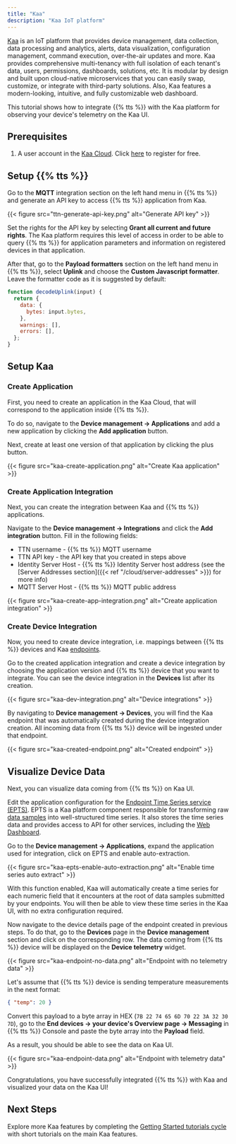 ```yaml
---
title: "Kaa"
description: "Kaa IoT platform"
---
```


[Kaa][kaa site] is an IoT platform that provides device management, data collection, data processing and analytics, alerts, data visualization, configuration management, command execution, over-the-air updates and more. Kaa provides comprehensive multi-tenancy with full isolation of each tenant's data, users, permissions, dashboards, solutions, etc. It is modular by design and built upon cloud-native microservices that you can easily swap, customize, or integrate with third-party solutions. Also, Kaa features a modern-looking, intuitive, and fully customizable web dashboard.

<!--more-->

This tutorial shows how to integrate {{% tts %}} with the Kaa platform for observing your device's telemetry on the Kaa UI.

## Prerequisites

1. A user account in the [Kaa Cloud][kaa cloud login]. Click [here][kaa cloud registration] to register for free.

## Setup {{% tts %}}

Go to the **MQTT** integration section on the left hand menu in {{% tts %}} and generate an API key to access {{% tts %}} application from Kaa.

{{< figure src="ttn-generate-api-key.png" alt="Generate API key" >}}

Set the rights for the API key by selecting **Grant all current and future rights**. The Kaa platform requires this level of access in order to be able to query {{% tts %}} for application parameters and information on registered devices in that application.

After that, go to the **Payload formatters** section on the left hand menu in {{% tts %}}, select **Uplink** and choose the **Custom Javascript formatter**. Leave the formatter code as it is suggested by default:

```js
function decodeUplink(input) {
  return {
    data: {
      bytes: input.bytes,
    },
    warnings: [],
    errors: [],
  };
}
```

## Setup Kaa

### Create Application

First, you need to create an application in the Kaa Cloud, that will correspond to the application inside {{% tts %}}.

To do so, navigate to the **Device management &#8594; Applications** and add a new application by clicking the **Add application** button.

Next, create at least one version of that application by clicking the plus button.

{{< figure src="kaa-create-application.png" alt="Create Kaa application" >}}

### Create Application Integration

Next, you can create the integration between Kaa and {{% tts %}} applications.

Navigate to the **Device management &#8594; Integrations** and click the **Add integration** button. Fill in the following fields:

- TTN username - {{% tts %}} MQTT username
- TTN API key - the API key that you created in steps above
- Identity Server Host - {{% tts %}} Identity Server host address (see the [Server Addresses section]({{< ref "/cloud/server-addresses" >}}) for more info)
- MQTT Server Host - {{% tts %}} MQTT public address

{{< figure src="kaa-create-app-integration.png" alt="Create application integration" >}}

### Create Device Integration

Now, you need to create device integration, i.e. mappings between {{% tts %}} devices and Kaa [endpoints][endpoint].

Go to the created application integration and create a device integration by choosing the application version and {{% tts %}} device that you want to integrate. You can see the device integration in the **Devices** list after its creation.

{{< figure src="kaa-dev-integration.png" alt="Device integrations" >}}

By navigating to **Device management &#8594; Devices**, you will find the Kaa endpoint that was automatically created during the device integration creation.
All incoming data from {{% tts %}} device will be ingested under that endpoint.

{{< figure src="kaa-created-endpoint.png" alt="Created endpoint" >}}

## Visualize Device Data

Next, you can visualize data coming from {{% tts %}} on Kaa UI.

Edit the application configuration for the [Endpoint Time Series service (EPTS)][EPTS]. EPTS is a Kaa platform component responsible for transforming raw [data samples][data-sample] into well-structured time series. It also stores the time series data and provides access to API for other services, including the [Web Dashboard][WD].

Go to the **Device management &#8594; Applications**, expand the application used for integration, click on EPTS and enable auto-extraction.

{{< figure src="kaa-epts-enable-auto-extraction.png" alt="Enable time series auto extract" >}}

With this function enabled, Kaa will automatically create a time series for each numeric field that it encounters at the root of data samples submitted by your endpoints.
You will then be able to view these time series in the Kaa UI, with no extra configuration required.

Now navigate to the device details page of the endpoint created in previous steps. To do that, go to the **Devices** page in the **Device management** section and click on the corresponding row. The data coming from {{% tts %}} device will be displayed on the **Device telemetry** widget.

{{< figure src="kaa-endpoint-no-data.png" alt="Endpoint with no telemetry data" >}}

Let's assume that {{% tts %}} device is sending temperature measurements in the next format:

```json
{ "temp": 20 }
```

Convert this payload to a byte array in HEX (`7B 22 74 65 6D 70 22 3A 32 30 7D`), go to the **End devices &#8594; your device's Overview page &#8594; Messaging** in {{% tts %}} Console and paste the byte array into the **Payload** field.

As a result, you should be able to see the data on Kaa UI.

{{< figure src="kaa-endpoint-data.png" alt="Endpoint with telemetry data" >}}

Congratulations, you have successfully integrated {{% tts %}} with Kaa and visualized your data on the Kaa UI!

## Next Steps

Explore more Kaa features by completing the [Getting Started tutorials cycle][Getting Started tutorials] with short tutorials on the main Kaa features.

[kaa site]: https://www.kaaiot.com/
[kaa cloud login]: https://cloud.kaaiot.com/login
[kaa cloud registration]: https://www.kaaiot.com/free-trial
[data-sample]: https://docs.kaaiot.io/KAA/docs/v1.4.0/Kaa-concepts/#data-sample
[endpoint]: https://docs.kaaiot.io/KAA/docs/v1.4.0/Kaa-concepts/#endpoints
[EPTS]: https://docs.kaaiot.io/KAA/docs/v1.4.0/Features/Data-collection/EPTS
[EPTS time series auto extraction]: https://docs.kaaiot.io/KAA/docs/v1.4.0/Features/Data-collection/EPTS/Configuration/#time-series-auto-extraction
[EPTS time series configuration]: https://docs.kaaiot.io/KAA/docs/v1.4.0/Features/Data-collection/EPTS/Configuration/#time-series-configuration
[WD]: https://docs.kaaiot.io/KAA/docs/v1.4.0/Features/Visualization/WD
[Getting Started tutorials]: https://docs.kaaiot.io/KAA/docs/v1.4.0/Tutorials/getting-started/
